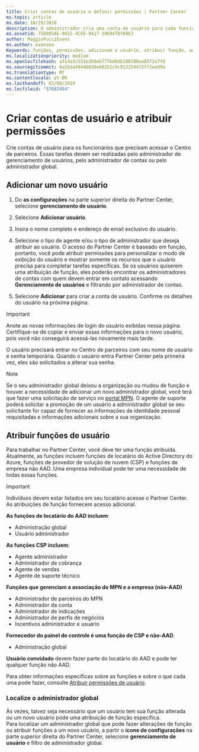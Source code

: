 ```yaml
---
title: Criar contas de usuário e definir permissões | Partner Center
ms.topic: article
ms.date: 10/29/2018
description: O administrador cria uma conta de usuário para cada funcionário de parceiro que precise acessar o Partner Center.
ms.assetid: 75D805AE-9922-4CFD-9427-196047D70963
author: MaggiePucciEvans
ms.author: evansma
Keywords: funções, permissões, adicionam o usuário, atribuir função, admin, agente,
ms.localizationpriority: medium
ms.openlocfilehash: a314a3c551b360eb777bd0db180388aa85f2e7f8
ms.sourcegitcommit: 9a2bda49446030e60251c9c913259472ff2eed9a
ms.translationtype: MT
ms.contentlocale: pt-BR
ms.lasthandoff: 03/08/2019
ms.locfileid: "57682454"
---
```

# <a name="create-user-accounts-and-assign-permissions"></a>Criar contas de usuário e atribuir permissões

Crie contas de usuário para os funcionários que precisam acessar o Centro de parceiros. Essas tarefas devem ser realizadas pelo administrador de gerenciamento de usuários, pelo administrador de contas ou pelo administrador global. 


## <a name="add-a-new-user"></a>Adicionar um novo usuário

1. Do **as configurações** na parte superior direita do Partner Center, selecione **gerenciamento de usuário**.

2.  Selecione **Adicionar usuário**.

3.  Insira o nome completo e endereço de email exclusivo do usuário.

4.  Selecione o tipo de agente e/ou o tipo de administrador que deseja atribuir ao usuário. O acesso do Partner Center é baseado em função, portanto, você pode atribuir permissões para personalizar o modo de exibição do usuário e mostrar somente os recursos que o usuário precisa para completar tarefas específicas.  Se os usuários quiserem uma atribuição de função, eles poderão encontrar os administradores de contas com quem devem entrar em contato acessando **Gerenciamento de usuários** e filtrando por administrador de contas.

5.  Selecione **Adicionar** para criar a conta de usuário. Confirme os detalhes do usuário na próxima página.

> [!IMPORTANT]  
> Anote as novas informações de login do usuário exibidas nessa página. Certifique-se de copiar e enviar essas informações para o novo usuário, pois você não conseguirá acessá-las novamente mais tarde. 

O usuário precisará entrar no Centro de parceiros com seu nome de usuário e senha temporária. Quando o usuário entra Partner Center pela primeira vez, eles são solicitados a alterar sua senha. 

> [!NOTE]  
>  Se o seu administrador global deixou a organização ou mudou de função e houver a necessidade de adicionar um novo administrador global, você terá que fazer uma solicitação de serviço no [portal MPN](https://partner.microsoft.com/support). O agente de suporte poderá solicitar a promoção de um usuário a administrador global se seu solicitante for capaz de fornecer as informações de identidade pessoal requisitadas e informações adicionais sobre a sua organização.

## <a name="assign-user-roles"></a>Atribuir funções de usuário

Para trabalhar no Partner Center, você deve ter uma função atribuída.  Atualmente, as funções incluem funções de locatário do Active Directory do Azure, funções de provedor de solução de nuvem (CSP) e funções de empresa não AAD. Uma empresa individual pode ter uma necessidade de todas essas funções.

>[!Important]
>Indivíduos devem estar listados em seu locatário acesse o Partner Center. As atribuições de função fornecem acesso adicional.


**As funções de locatário do AAD incluem**:
- Administração global
- Usuário administrador

**As funções CSP incluem**:
- Agente administrador
- Administrador de cobrança
- Agente de vendas
- Agente de suporte técnico

**Funções que gerenciam a associação do MPN e a empresa (não-AAD)**
- Administrador de parceiros do MPN
- Administrador da conta
- Administrador de indicações
- Administrador de perfis de negócios
- Incentivos administrador e usuário

**Fornecedor do painel de controle é uma função de CSP e não-AAD**.
- Administração global

**Usuário convidado** devem fazer parte do locatário do AAD e pode ter qualquer função não AAD.

Para obter informações específicas sobre as funções e sobre o que cada uma pode fazer, consulte [Atribuir permissões de usuário](permissions-overview.md).



### <a name="find-your-global-admin"></a>Localize o administrador global

Às vezes, talvez seja necessário que um usuário tem sua função alterada ou um novo usuário pode uma atribuição de função específica.  
Para localizar um administrador global que pode fazer alterações de função ou atribuir funções a um novo usuário, a partir o **ícone de configurações** na parte superior direita do Partner Center, selecione **gerenciamento de usuário** e filtro de administrador global. 







